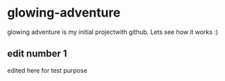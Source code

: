 # glowing-adventure
glowing adventure is my initial projectwith github. Lets see how it works :) 

## edit number 1
edited here for test purpose
